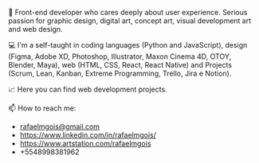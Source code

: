 👋 Front-end developer who cares deeply about user experience. Serious passion for graphic design, digital art, concept art, visual development art and web design.

💻 I'm a self-taught in coding languages (Python and JavaScript), design (Figma, Adobe XD, Photoshop, Illustrator, Maxon Cinema 4D, OTOY, Blender, Maya), web (HTML, CSS, React, React Native) and Projects (Scrum, Lean, Kanban, Extreme Programming, Trello, Jira e Notion).

📈 Here you can find web development projects.

📫 How to reach me:

* rafaelmgois@gmail.com
* https://www.linkedin.com/in/rafaelmgois/
* https://www.artstation.com/rafaelmgois
* +5548998381962
